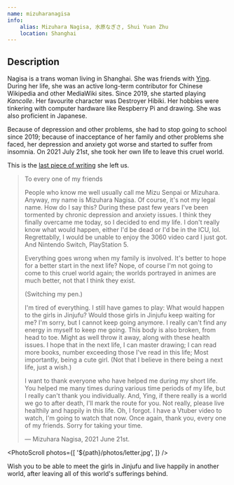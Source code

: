 ```yaml
---
name: mizuharanagisa
info:
    alias: Mizuhara Nagisa, 水原なぎさ, Shui Yuan Zhu
    location: Shanghai
---
```


## Description

Nagisa is a trans woman living in Shanghai.
She was friends with [Ying](https://www.one-among.us/profile/Uekawakuyuurei/).
During her life, she was an active long-term contributor for Chinese Wikipedia and other MediaWiki sites.
Since 2019, she started playing *Kancolle*.
Her favourite character was Destroyer Hibiki.
Her hobbies were tinkering with computer hardware like Respberry Pi and drawing.
She was also proficient in Japanese.

Because of depression and other problems, she had to stop going to school since 2019;
because of inacceptance of her family and other problems she faced, her depression and anxiety got worse and started to suffer from insomnia.
On 2021 July 21st, she took her own life to leave this cruel world.

This is the [last piece of writing](https://pbs.twimg.com/media/E6odBBBVIAAM-Zt?format=jpg&name=4096x4096) she left us.

> To every one of my friends
>
> People who know me well usually call me Mizu Senpai or Mizuhara. Anyway, my name is Mizuhara Nagisa.
> Of course, it's not my legal name.
> How do I say this?
> During these past few years I've been tormented by chronic depression and anxiety issues.
> I think they finally overcame me today,
> so I decided to end my life.
> I don't really know what would happen,
> either I'd be dead or I'd be in the ICU, lol.
> Regrettablly, I would be unable to enjoy the 3060 video card I just got.
> And Nintendo Switch, PlayStation 5.
>
> Everything goes wrong when my family is involved.
> It's better to hope for a better start in the next life?
> Nope, of course I'm not going to come to this cruel world again;
> the worlds portrayed in animes are much better, not that I think they exist.
>
> (Switching my pen.)
>
> I'm tired of everything.
> I still have games to play:
> What would happen to the girls in Jinjufu?
> Would those girls in Jinjufu keep waiting for me?
> I'm sorry, but I cannot keep going anymore.
> I really can't find any energy in myself to keep me going.
> This body is also broken, from head to toe.
> Might as well throw it away, along with these health issues.
> I hope that in the next life,
> I can master drawing;
> I can read more books, number exceeding those I've read in this life;
> Most importantly, being a cute girl.
> (Not that I believe in there being a next life, just a wish.)
>
> I want to thank everyone who have helped me during my short life.
> You helped me many times during various time periods of my life,
> but I really can't thank you individually.
> And, Ying, if there really is a world we go to after death,
> I'll mark the route for you.
> Not really, please live healthily and happily in this life.
> Oh, I forgot.
> I have a Vtuber video to watch, I'm going to watch that now.
> Once again, thank you, every one of my friends.
> Sorry for taking your time.
>
> — Mizuhara Nagisa, 2021 June 21st.

<PhotoScroll photos={[
    '${path}/photos/letter.jpg',
]} />

Wish you to be able to meet the girls in Jinjufu and live happily in another world,
after leaving all of this world's sufferings behind.
